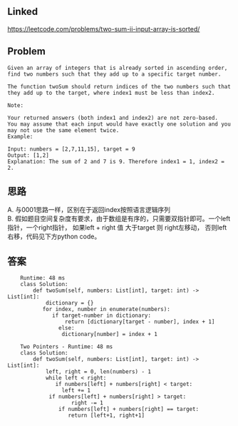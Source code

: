 ## Linked
https://leetcode.com/problems/two-sum-ii-input-array-is-sorted/

## Problem
```
Given an array of integers that is already sorted in ascending order, find two numbers such that they add up to a specific target number.

The function twoSum should return indices of the two numbers such that they add up to the target, where index1 must be less than index2.

Note:

Your returned answers (both index1 and index2) are not zero-based.
You may assume that each input would have exactly one solution and you may not use the same element twice.
Example:

Input: numbers = [2,7,11,15], target = 9
Output: [1,2]
Explanation: The sum of 2 and 7 is 9. Therefore index1 = 1, index2 = 2.
```

## 思路
A. 与0001思路一样，区别在于返回index按照语言逻辑序列   
B. 假如题目空间复杂度有要求，由于数组是有序的，只需要双指针即可。一个left指针，一个right指针， 如果left + right 值 大于target 则 right左移动， 否则left右移，代码见下方python code。

## 答案
```
    Runtime: 48 ms
    class Solution:
        def twoSum(self, numbers: List[int], target: int) -> List[int]:
            dictionary = {}
           for index, number in enumerate(numbers):
              if target-number in dictionary:
                  return [dictionary[target - number], index + 1]
                else:
                 dictionary[number] = index + 1
```
```
    Two Pointers - Runtime: 48 ms
    class Solution:
        def twoSum(self, numbers: List[int], target: int) -> List[int]:
            left, right = 0, len(numbers) - 1
            while left < right:
               if numbers[left] + numbers[right] < target:
                 left += 1
             if numbers[left] + numbers[right] > target:
                    right -= 1
                if numbers[left] + numbers[right] == target:
                   return [left+1, right+1]
```                
